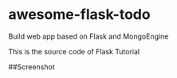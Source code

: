 awesome-flask-todo
==================

Build  web app based on Flask and MongoEngine  

This is the source code of Flask Tutorial  

##Screenshot 

